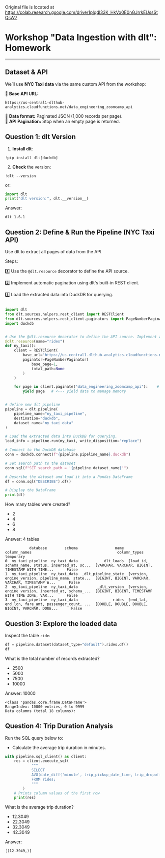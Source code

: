 Original file is located at
    https://colab.research.google.com/drive/1plqdl33K_HkVx0E0nGJrrkEUssStQsW7

# **Workshop "Data Ingestion with dlt": Homework**

---

## **Dataset & API**

We’ll use **NYC Taxi data** via the same custom API from the workshop:

🔹 **Base API URL:**  
```
https://us-central1-dlthub-analytics.cloudfunctions.net/data_engineering_zoomcamp_api
```
🔹 **Data format:** Paginated JSON (1,000 records per page).  
🔹 **API Pagination:** Stop when an empty page is returned.

## **Question 1: dlt Version**

1. **Install dlt**:

```
!pip install dlt[duckdb]
```

2. **Check** the version:

```
!dlt --version
```

or:

```py
import dlt
print("dlt version:", dlt.__version__)
```

Answer: 
```
dlt 1.6.1
```

## **Question 2: Define & Run the Pipeline (NYC Taxi API)**

Use dlt to extract all pages of data from the API.

Steps:

1️⃣ Use the `@dlt.resource` decorator to define the API source.

2️⃣ Implement automatic pagination using dlt's built-in REST client.

3️⃣ Load the extracted data into DuckDB for querying.

```py

import dlt
from dlt.sources.helpers.rest_client import RESTClient
from dlt.sources.helpers.rest_client.paginators import PageNumberPaginator
import duckdb


# Use the @dlt.resource decorator to define the API source. Implement automatic pagination
@dlt.resource(name="rides") 
def ny_taxi():
    client = RESTClient(
        base_url="https://us-central1-dlthub-analytics.cloudfunctions.net",
        paginator=PageNumberPaginator(
            base_page=1,
            total_path=None
        )
    )

    for page in client.paginate("data_engineering_zoomcamp_api"):    # <--- API endpoint for retrieving taxi ride data
        yield page   # <--- yield data to manage memory


# define new dlt pipeline
pipeline = dlt.pipeline(
    pipeline_name="ny_taxi_pipeline",
    destination="duckdb",
    dataset_name="ny_taxi_data"
)

# Load the extracted data into DuckDB for querying.
load_info = pipeline.run(ny_taxi, write_disposition="replace")

# Connect to the DuckDB database
conn = duckdb.connect(f"{pipeline.pipeline_name}.duckdb")

# Set search path to the dataset
conn.sql(f"SET search_path = '{pipeline.dataset_name}'")

# Describe the dataset and load it into a Pandas DataFrame
df = conn.sql("DESCRIBE").df()

# Display the DataFrame
print(df)

```

How many tables were created?

* 2
* 4
* 6
* 8

Answer:
4 tables
```
           database        schema                 name                                       column_names                                       column_types  temporary
0  ny_taxi_pipeline  ny_taxi_data           _dlt_loads  [load_id, schema_name, status, inserted_at, sc...  [VARCHAR, VARCHAR, BIGINT, TIMESTAMP WITH TIME...      False
1  ny_taxi_pipeline  ny_taxi_data  _dlt_pipeline_state  [version, engine_version, pipeline_name, state...  [BIGINT, BIGINT, VARCHAR, VARCHAR, TIMESTAMP W...      False
2  ny_taxi_pipeline  ny_taxi_data         _dlt_version  [version, engine_version, inserted_at, schema_...  [BIGINT, BIGINT, TIMESTAMP WITH TIME ZONE, VAR...      False
3  ny_taxi_pipeline  ny_taxi_data                rides  [end_lat, end_lon, fare_amt, passenger_count, ...  [DOUBLE, DOUBLE, DOUBLE, BIGINT, VARCHAR, DOUB...      False
```

## **Question 3: Explore the loaded data**

Inspect the table `ride`:

```py
df = pipeline.dataset(dataset_type="default").rides.df()
df
```

What is the total number of records extracted?

* 2500
* 5000
* 7500
* 10000

Answer:
10000
```
<class 'pandas.core.frame.DataFrame'>
RangeIndex: 10000 entries, 0 to 9999
Data columns (total 18 columns):
```

## **Question 4: Trip Duration Analysis**

Run the SQL query below to:

* Calculate the average trip duration in minutes.

```py
with pipeline.sql_client() as client:
    res = client.execute_sql(
            """
            SELECT
            AVG(date_diff('minute', trip_pickup_date_time, trip_dropoff_date_time))
            FROM rides;
            """
        )
    # Prints column values of the first row
    print(res)
```

What is the average trip duration?

* 12.3049
* 22.3049
* 32.3049
* 42.3049

Answer:
```
[(12.3049,)]
```

